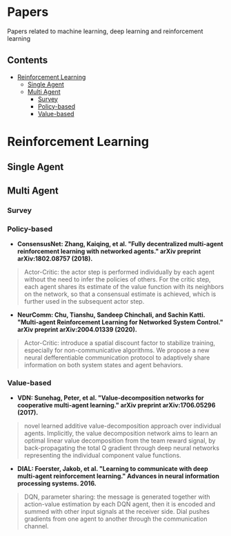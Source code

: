 # Papers
Papers related to machine learning, deep learning and reinforcement learning

## Contents
* [Reinforcement Learning](#reinforcement-Learning)
  * [Single Agent](#single-agent)
  * [Multi Agent](#multi-agent)
    * [Survey](#survey)
    * [Policy-based](#policy-based)
    * [Value-based](#value-based)


# Reinforcement Learning

## Single Agent

## Multi Agent

### Survey


### Policy-based

- **ConsensusNet: Zhang, Kaiqing, et al. "Fully decentralized multi-agent reinforcement learning with networked agents." arXiv preprint arXiv:1802.08757 (2018).**
> Actor-Critic: the actor step is performed individually by each agent without the need to infer the policies of others. For the critic step, each agent shares its estimate of the value function with its neighbors on the network, so that a consensual estimate is achieved, which is further used in the subsequent actor step.

- **NeurComm: Chu, Tianshu, Sandeep Chinchali, and Sachin Katti. "Multi-agent Reinforcement Learning for Networked System Control." arXiv preprint arXiv:2004.01339 (2020).**
> Actor-Critic: introduce a spatial discount factor to stabilize training, especially for non-communicative algorithms. We propose a new neural defferentiable communication protocol to adaptively share information on both system states and agent behaviors. 

### Value-based
- **VDN: Sunehag, Peter, et al. "Value-decomposition networks for cooperative multi-agent learning." arXiv preprint arXiv:1706.05296 (2017).**
> novel learned additive value-decomposition approach over individual agents. Implicitly, the value decomposition network aims to learn an optimal linear value decomposition from the team reward signal, by back-propagating the total Q gradient through deep neural networks representing the individual component value functions. 

- **DIAL: Foerster, Jakob, et al. "Learning to communicate with deep multi-agent reinforcement learning." Advances in neural information processing systems. 2016.**
> DQN, parameter sharing: the message is generated together with action-value estimation by each DQN agent, then it is encoded and summed with other input signals at the receiver side. Dial pushes gradients from one agent to another through the communication channel.
